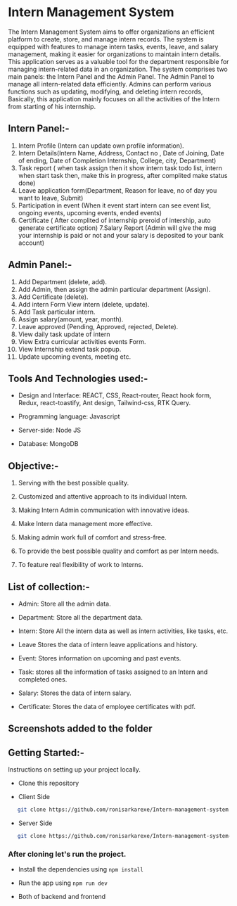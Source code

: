 # Intern Management System

The Intern Management System aims to offer organizations an efficient platform to create, store, and manage intern records. The system is equipped with features to manage intern tasks, events, leave, and salary management, making it easier for organizations to maintain intern details. This application serves as a valuable tool for the department responsible for managing intern-related data in an organization.
The system comprises two main panels: the Intern Panel and the Admin Panel. The Admin Panel to manage all intern-related data efficiently. Admins can perform various functions such as updating, modifying, and deleting intern records, Basically, this application mainly focuses on all the activities of the Intern from starting of his internship.

## Intern Panel:-

1. Intern Profile (Intern can update own profile information).
2. Intern Details(Intern Name, Address, Contact no , Date of Joining, Date of ending, Date of Completion Internship, College, city, Department)
3. Task report ( when task assign then it show intern task todo list, intern when start task then, make this in progress, after complited make status done)
4. Leave application form(Department, Reason for leave, no of day you want to leave, Submit)
5. Participation in event (When it event start intern can see event list, ongoing events, upcoming events, ended events)
6. Certificate ( After complited of internship preroid of intership, auto generate certificate option)
7.Salary Report (Admin will give the msg your internship is paid or not and your salary is deposited to your bank account)

## Admin Panel:-

1. Add Department (delete, add).
2. Add Admin, then assign the admin particular department (Assign).
3. Add Certificate (delete).
4. Add intern Form View intern (delete, update).
5. Add Task particular intern. 
6. Assign salary(amount, year, month).
7. Leave approved (Pending, Approved, rejected, Delete). 
8. View daily task update of intern 
9. View Extra curricular activities events Form.
10. View Internship extend task popup.
11. Update upcoming events, meeting etc.

## Tools And Technologies used:-

- Design and Interface: REACT, CSS, React-router, React hook form, Redux, react-toastify, Ant design, Tailwind-css, RTK Query.

- Programming language: Javascript

- Server-side: Node JS

- Database: MongoDB


## Objective:-

1. Serving with the best possible quality.

2. Customized and attentive approach to its individual Intern.

3. Making Intern Admin communication with innovative ideas.

4. Make Intern data management more effective.

5. Making admin work full of comfort and stress-free.

6. To provide the best possible quality and comfort as per Intern needs.

7. To feature real flexibility of work to Interns.


## List of collection:-

- Admin: Store all the admin data.

- Department: Store all the department data.

- Intern: Store All the intern data as well as intern activities, like tasks, etc.

- Leave Stores the data of intern leave applications and history.

- Event: Stores information on upcoming and past events.

- Task: stores all the information of tasks assigned to an Intern and completed ones.

- Salary: Stores the data of intern salary.

- Certificate: Stores the data of employee certificates with pdf.


## Screenshots added to the folder


## Getting Started:-

Instructions on setting up your project locally.

- Clone this repository

- Client Side
```sh
   git clone https://github.com/ronisarkarexe/Intern-management-system
```
- Server Side
```sh
   git clone https://github.com/ronisarkarexe/Intern-management-system-server
```

### After cloning let's run the project.

- Install the dependencies using `npm install`
- Run the app using `npm run dev`

- Both of backend and frontend